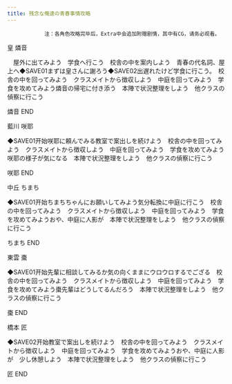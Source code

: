 ```yaml
---
title: 残念な俺達の青春事情攻略
---
```


                注：各角色攻略完毕后，Extra中会追加附赠剧情，其中有CG，请务必观看。

皇 燐音

　屋外に出てみよう　学食へ行こう　校舎の中を案内しよう　青春の代名詞、屋上へ◆SAVE01まずは皇さんに謝ろう◆SAVE02出遅れたけど学食に行こう。　校舎の中を回ってみよう　クラスメイトから徴収しよう　中庭を回ってみよう　学食を攻めてみよう燐音の帰宅に付き添う　本陣で状況整理をしよう　他クラスの偵察に行こう

燐音 END

藍川 咲耶

◆SAVE01开始咲耶に頼んでみる教室で案出しを続けよう　校舎の中を回ってみよう　クラスメイトから徴収しよう　中庭を回ってみよう　学食を攻めてみよう咲耶の様子が気になる　本陣で状況整理をしよう　他クラスの偵察に行こう

咲耶 END

中丘 ちまち

◆SAVE01开始ちまちちゃんにお願いしてみよう気分転換に中庭に行こう　校舎の中を回ってみよう　クラスメイトから徴収しよう　中庭を回ってみよう　学食を攻めてみようおや、中庭に人影が　本陣で状況整理をしよう　他クラスの偵察に行こう

ちまち END

東雲 棗

◆SAVE01开始先輩に相談してみるか気の向くままにウロウロするでござる　校舎の中を回ってみよう　クラスメイトから徴収しよう　中庭を回ってみよう　学食を攻めてみよう棗先輩はどうしてるんだろう　本陣で状況整理をしよう　他クラスの偵察に行こう

棗 END

橋本 匠

◆SAVE02开始教室で案出しを続けよう　校舎の中を回ってみよう　クラスメイトから徴収しよう　中庭を回ってみよう　学食を攻めてみようおや、中庭に人影が　少し休憩しよう　本陣で状況整理をしよう　他クラスの偵察に行こう

匠 END
              
